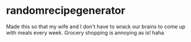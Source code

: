 # randomrecipegenerator
Made this so that my wife and I don't have to wrack our brains to come up with meals every week. Grocery shopping is annoying as is! haha
